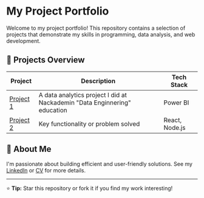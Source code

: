 # My Project Portfolio

Welcome to my project portfolio! This repository contains a selection of projects that demonstrate my skills in programming, data analysis, and web development.

## 🧩 Projects Overview
| Project | Description | Tech Stack |
|----------|--------------|-------------|
| [Project 1](./Project1-Freddys_Bicycles) | A data analytics project I did at Nackademin "Data Enginnering" education | Power BI |
| [Project 2](./project2-name) | Key functionality or problem solved | React, Node.js |

## 🧠 About Me
I'm passionate about building efficient and user-friendly solutions. See my [LinkedIn](www.linkedin.com/in/christofer-lindholm-baa0a157) or [CV](https://christofer-lindholm-interactive-cv.lovable.app/) for more details.

---
⭐ **Tip:** Star this repository or fork it if you find my work interesting!
